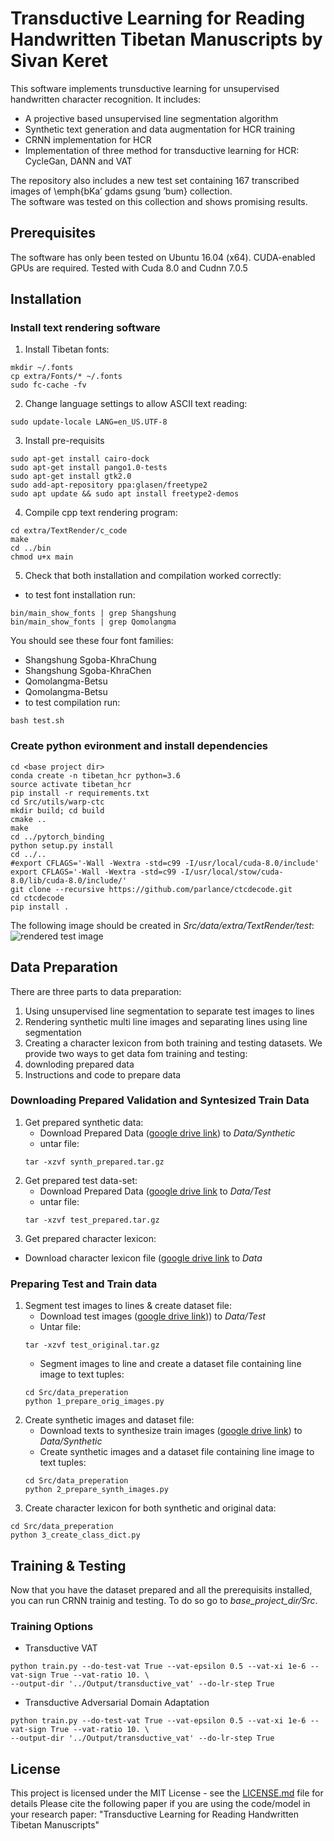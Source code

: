 # Transductive Learning for Reading Handwritten Tibetan Manuscripts by Sivan Keret

This software implements trunsductive learning for unsupervised handwritten character recognition. 
It includes:
- A projective based unsupervised line segmentation algorithm
- Synthetic text generation and data augmentation for HCR training
- CRNN implementation for HCR
- Implementation of three method for transductive learning for HCR: CycleGan, DANN and VAT 

The repository also includes a new test set containing 167 transcribed images of \emph{bKa’ gdams gsung ’bum} collection. \
The software was tested on this collection and shows promising results.


## Prerequisites

The software has only been tested on Ubuntu 16.04 (x64). CUDA-enabled GPUs are required. 
Tested with Cuda 8.0 and Cudnn 7.0.5

## Installation

### Install text rendering software
1. Install Tibetan fonts:
```console
mkdir ~/.fonts
cp extra/Fonts/* ~/.fonts
sudo fc-cache -fv
``` 
2. Change language settings to allow ASCII text reading:
```console
sudo update-locale LANG=en_US.UTF-8
```
3. Install pre-requisits
```console
sudo apt-get install cairo-dock
sudo apt-get install pango1.0-tests
sudo apt-get install gtk2.0
sudo add-apt-repository ppa:glasen/freetype2
sudo apt update && sudo apt install freetype2-demos
``` 
4. Compile cpp text rendering program:
```console
cd extra/TextRender/c_code
make
cd ../bin
chmod u+x main
```
5. Check that both installation and compilation worked correctly:
- to test font installation run:
```console
bin/main_show_fonts | grep Shangshung
bin/main_show_fonts | grep Qomolangma
```
You should see these four font families:
   - Shangshung Sgoba-KhraChung
   - Shangshung Sgoba-KhraChen
   - Qomolangma-Betsu
   - Qomolangma-Betsu
- to test compilation run:
```console
bash test.sh
```

### Create python evironment and install dependencies
```console
cd <base project dir>
conda create -n tibetan_hcr python=3.6
source activate tibetan_hcr
pip install -r requirements.txt
cd Src/utils/warp-ctc
mkdir build; cd build
cmake ..
make
cd ../pytorch_binding
python setup.py install
cd ../..
#export CFLAGS='-Wall -Wextra -std=c99 -I/usr/local/cuda-8.0/include'
export CFLAGS='-Wall -Wextra -std=c99 -I/usr/local/stow/cuda-8.0/lib/cuda-8.0/include/'
git clone --recursive https://github.com/parlance/ctcdecode.git
cd ctcdecode
pip install .

```

The following image should be created in *Src/data/extra/TextRender/test*:
![rendered test image](./docs/rendering_test.png "Image created by running 'bash test.sh'")

## Data Preparation 
There are three parts to data preparation:
1. Using unsupervised line segmentation to separate test images to lines
2. Rendering synthetic multi line images and separating lines using line segmentation
3. Creating a character lexicon from both training and testing datasets.
We provide two ways to get data fom training and testing:
1. downloding prepared data
2. Instructions and code to prepare data
### Downloading Prepared Validation and Syntesized Train Data
1. Get prepared synthetic data:
    - Download Prepared Data ([google drive link](https://drive.google.com/file/d/1Z_ar_ogYmCN_VFKGsav5nP12AN1_Dn3P/view?usp=sharing))
to *Data/Synthetic*
    - untar file:
    ```console
    tar -xzvf synth_prepared.tar.gz
    ```
2. Get prepared test data-set:
    - Download Prepared Data ([google drive link](https://drive.google.com/file/d/1ulgZVktJmnFMMOIn9zCb8Z_BLJ7J7--T/view?usp=sharing)
    to *Data/Test*
    - untar file:
    ```console
    tar -xzvf test_prepared.tar.gz
    ```
3. Get prepared character lexicon:
- Download character lexicon file ([google drive link](https://drive.google.com/file/d/1TFdYqYYEdpREfcQGfgECMm37czU8wqBw/view?usp=sharing)
    to *Data*
### Preparing Test and Train data
1. Segment test images to lines & create dataset file:
    - Download test images ([google drive link](https://drive.google.com/file/d/1ndn7uquU25J97_DK-V9FuMNN2AL65s1y/view?usp=sharing)))
    to *Data/Test*
    - Untar file:
    ```console
    tar -xzvf test_original.tar.gz
    ```
    - Segment images to line and create a dataset file containing line image to text tuples:
    ```console
    cd Src/data_preperation
    python 1_prepare_orig_images.py
    ```
2. Create synthetic images and dataset file:
    - Download texts to synthesize train images ([google drive link](https://drive.google.com/file/d/1igUXljiJcDK7OUM7IQB5iHXC0Az63-o3/view?usp=sharing))
    to *Data/Synthetic*
    - Create synthetic images and a dataset file containing line image to text tuples:
    ```console
    cd Src/data_preperation
    python 2_prepare_synth_images.py
    ```
3. Create character lexicon for both synthetic and original data:
```console
cd Src/data_preperation
python 3_create_class_dict.py
```    
## Training & Testing
Now that you have the dataset prepared and all the prerequisits installed, you can run CRNN trainig and testing.
To do so go to _base_project_dir/Src_.
### Training Options
- Transductive VAT
```console
python train.py --do-test-vat True --vat-epsilon 0.5 --vat-xi 1e-6 --vat-sign True --vat-ratio 10. \
--output-dir '../Output/transductive_vat' --do-lr-step True
```
- Transductive Adversarial Domain Adaptation
```console
python train.py --do-test-vat True --vat-epsilon 0.5 --vat-xi 1e-6 --vat-sign True --vat-ratio 10. \
--output-dir '../Output/transductive_vat' --do-lr-step True
```

## License
This project is licensed under the MIT License - see the [LICENSE.md](LICENSE.md) file for details
Please cite the following paper if you are using the code/model in your research paper:
"Transductive Learning for Reading Handwritten Tibetan Manuscripts"

